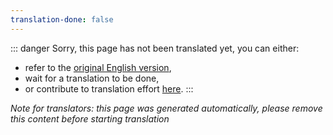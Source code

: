 ```yaml
---
translation-done: false
---
```

::: danger
Sorry, this page has not been translated yet, you can either:
- refer to the [original English version](</health-and-safety.md>),
- wait for a translation to be done,
- or contribute to translation effort [here](https://github.com/bsmg/wiki).
:::

_Note for translators: this page was generated automatically, please remove this content before starting translation_
